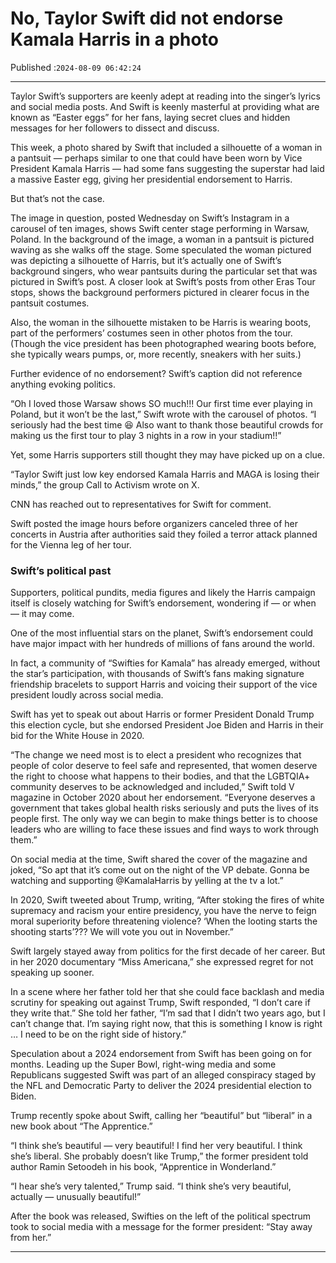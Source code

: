 # No, Taylor Swift did not endorse Kamala Harris in a photo

Published :`2024-08-09 06:42:24`

---

Taylor Swift’s supporters are keenly adept at reading into the singer’s lyrics and social media posts. And Swift is keenly masterful at providing what are known as “Easter eggs” for her fans, laying secret clues and hidden messages for her followers to dissect and discuss.

This week, a photo shared by Swift that included a silhouette of a woman in a pantsuit — perhaps similar to one that could have been worn by Vice President Kamala Harris — had some fans suggesting the superstar had laid a massive Easter egg, giving her presidential endorsement to Harris.

But that’s not the case.

The image in question, posted Wednesday on Swift’s Instagram in a carousel of ten images, shows Swift center stage performing in Warsaw, Poland. In the background of the image, a woman in a pantsuit is pictured waving as she walks off the stage. Some speculated the woman pictured was depicting a silhouette of Harris, but it’s actually one of Swift’s background singers, who wear pantsuits during the particular set that was pictured in Swift’s post. A closer look at Swift’s posts from other Eras Tour stops, shows the background performers pictured in clearer focus in the pantsuit costumes.

Also, the woman in the silhouette mistaken to be Harris is wearing boots, part of the performers’ costumes seen in other photos from the tour. (Though the vice president has been photographed wearing boots before, she typically wears pumps, or, more recently, sneakers with her suits.)

Further evidence of no endorsement? Swift’s caption did not reference anything evoking politics.

“Oh I loved those Warsaw shows SO much!!! Our first time ever playing in Poland, but it won’t be the last,” Swift wrote with the carousel of photos. “I seriously had the best time 😆 Also want to thank those beautiful crowds for making us the first tour to play 3 nights in a row in your stadium!!”

Yet, some Harris supporters still thought they may have picked up on a clue.

“Taylor Swift just low key endorsed Kamala Harris and MAGA is losing their minds,” the group Call to Activism wrote on X.

CNN has reached out to representatives for Swift for comment.

Swift posted the image hours before organizers canceled three of her concerts in Austria after authorities said they foiled a terror attack planned for the Vienna leg of her tour.

### Swift’s political past

Supporters, political pundits, media figures and likely the Harris campaign itself is closely watching for Swift’s endorsement, wondering if — or when — it may come.

One of the most influential stars on the planet, Swift’s endorsement could have major impact with her hundreds of millions of fans around the world.

In fact, a community of “Swifties for Kamala” has already emerged, without the star’s participation, with thousands of Swift’s fans making signature friendship bracelets to support Harris and voicing their support of the vice president loudly across social media.

Swift has yet to speak out about Harris or former President Donald Trump this election cycle, but she endorsed President Joe Biden and Harris in their bid for the White House in 2020.

“The change we need most is to elect a president who recognizes that people of color deserve to feel safe and represented, that women deserve the right to choose what happens to their bodies, and that the LGBTQIA+ community deserves to be acknowledged and included,” Swift told V magazine in October 2020 about her endorsement. “Everyone deserves a government that takes global health risks seriously and puts the lives of its people first. The only way we can begin to make things better is to choose leaders who are willing to face these issues and find ways to work through them.”

On social media at the time, Swift shared the cover of the magazine and joked, “So apt that it’s come out on the night of the VP debate. Gonna be watching and supporting @KamalaHarris by yelling at the tv a lot.”

In 2020, Swift tweeted about Trump, writing, “After stoking the fires of white supremacy and racism your entire presidency, you have the nerve to feign moral superiority before threatening violence? ‘When the looting starts the shooting starts’??? We will vote you out in November.”

Swift largely stayed away from politics for the first decade of her career. But in her 2020 documentary “Miss Americana,” she expressed regret for not speaking up sooner.

In a scene where her father told her that she could face backlash and media scrutiny for speaking out against Trump, Swift responded, “I don’t care if they write that.” She told her father, “I’m sad that I didn’t two years ago, but I can’t change that. I’m saying right now, that this is something I know is right … I need to be on the right side of history.”

Speculation about a 2024 endorsement from Swift has been going on for months. Leading up the Super Bowl, right-wing media and some Republicans suggested Swift was part of an alleged conspiracy staged by the NFL and Democratic Party to deliver the 2024 presidential election to Biden.

Trump recently spoke about Swift, calling her “beautiful” but “liberal” in a new book about “The Apprentice.”

“I think she’s beautiful — very beautiful! I find her very beautiful. I think she’s liberal. She probably doesn’t like Trump,” the former president told author Ramin Setoodeh in his book, “Apprentice in Wonderland.”

“I hear she’s very talented,” Trump said. “I think she’s very beautiful, actually — unusually beautiful!”

After the book was released, Swifties on the left of the political spectrum took to social media with a message for the former president: “Stay away from her.”

---

